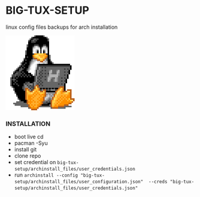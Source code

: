 # BIG-TUX-SETUP
linux config files backups for arch installation

![](/images/tux-linux-penguin.gif)

### INSTALLATION 
- boot live cd 
- pacman -Syu
- install git
- clone repo
- set credential on `big-tux-setup/archinstall_files/user_credentials.json`
- run  `archinstall --config "big-tux-setup/archinstall_files/user_configuration.json"  --creds "big-tux-setup/archinstall_files/user_credentials.json"`
